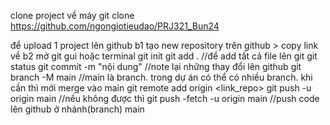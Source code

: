 clone project về máy
git clone https://github.com/ngongiotieudao/PRJ321_Bun24

để upload 1 project lên github
b1 tạo new repository trên github > copy link về
b2
mở git gui hoặc terminal
git init
git add . //để add tất cả file lên git
git status 
git commit -m "nội dung" //note lại những thay đổi lên github
git branch -M main //main là branch. trong dự án có thể có nhiều branch. khi cần thì mới merge vào main
git remote add origin <link_repo>
git push -u origin main //nếu không được thì git push -fetch -u origin main //push code lên github ở nhánh(branch) main
